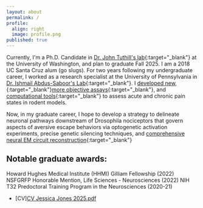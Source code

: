 ```yaml
---
layout: about
permalink: /
profile:
  align: right
  image: profile.png
published: true
---
```


Currently, I'm a Ph.D. Candidate in [Dr. John Tuthill's lab](https://faculty.washington.edu/tuthill/){:target="_blank"} at the University of Washington, and plan to graduate Fall 2025. I am a 2018 UC Santa Cruz alum (go slugs). For two years following my undergraduate career, I worked as a research specialist at the University of Pennsylvania in [Dr. Ishmail Abdus-Saboor's Lab](https://www.abdus-saboorlab.com/){:target="_blank"}. I [developed new, ](https://elifesciences.org/articles/57258){:target="_blank"}[more objective assays](https://www.sciencedirect.com/science/article/pii/S2211124719309076){:target="_blank"}, and [computational tools](https://www.science.org/doi/10.1126/sciadv.abk2425){:target="_blank"} to assess acute and chronic pain states in rodent models.

Now, in my graduate career, I hope to develop a strategy to delineate neuronal pathways downstream of Drosophila nociceptors that govern aspects of aversive escape behaviors via optogenetic activation experiments, precise genetic silencing techniques, and [comprehensive neural EM circuit reconstruction](https://www.nature.com/articles/s41586-024-07389-x){:target="_blank"}


## Notable graduate awards:
Howard Hughes Medical Institute (HHMI) Gilliam Fellowship (2022)
NSFGRFP Honorable Mention, Life Sciences - Neurosciences (2022)
NIH T32 Predoctoral Training Program in the Neurosciences (2020-21)
        
- [CV][CV Jessica Jones 2025.pdf](https://github.com/user-attachments/files/18680510/CV.Jessica.Jones.2025.pdf)






                  
